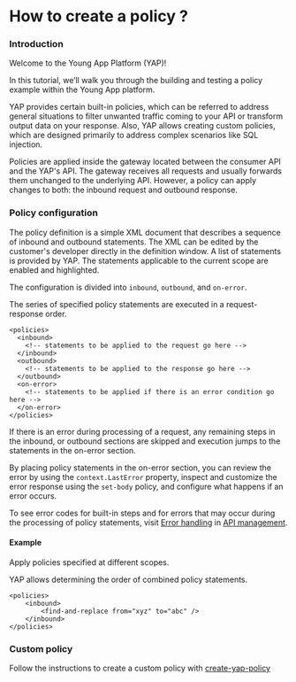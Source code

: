 # How to create a policy ?

### Introduction

Welcome to the Young App Platform \(YAP\)!

In this tutorial, we’ll walk you through the building and testing a policy example within the Young App platform.

YAP provides certain built-in policies, which can be referred to address general situations to filter unwanted traffic coming to your API or transform output data on your response. Also, YAP allows creating custom policies, which are designed primarily to address complex scenarios like SQL injection.

Policies are applied inside the gateway located between the consumer API and the YAP's API. The gateway receives all requests and usually forwards them unchanged to the underlying API. However, a policy can apply changes to both: the inbound request and outbound response.

### Policy configuration

The policy definition is a simple XML document that describes a sequence of inbound and outbound statements. The XML can be edited by the customer's developer directly in the definition window. A list of statements is provided by YAP. The statements applicable to the current scope are enabled and highlighted.

The configuration is divided into `inbound`, `outbound`, and `on-error`.

The series of specified policy statements are executed in a request-response order.

```markup
<policies>
  <inbound>
    <!-- statements to be applied to the request go here -->
  </inbound>
  <outbound>
    <!-- statements to be applied to the response go here -->
  </outbound>
  <on-error>
    <!-- statements to be applied if there is an error condition go here -->
  </on-error>
</policies>
```

If there is an error during processing of a request, any remaining steps in the inbound, or outbound sections are skipped and execution jumps to the statements in the on-error section.

By placing policy statements in the on-error section, you can review the error by using the `context.LastError` property, inspect and customize the error response using the `set-body` policy, and configure what happens if an error occurs.

To see error codes for built-in steps and for errors that may occur during the processing of policy statements, visit [Error handling](https://manual.youngapp.co/developer-guide/api-management/error-handling) in [API management](https://manual.youngapp.co/developer-guide/api-management/introduction).

#### Example

Apply policies specified at different scopes.

YAP allows determining the order of combined policy statements.

```markup
<policies>
    <inbound>
        <find-and-replace from="xyz" to="abc" />
    </inbound>
</policies>
```

### Custom policy

Follow the instructions to create a custom policy with [create-yap-policy](https://github.com/youngapp/create-yap/blob/master/docs/policy.md)

